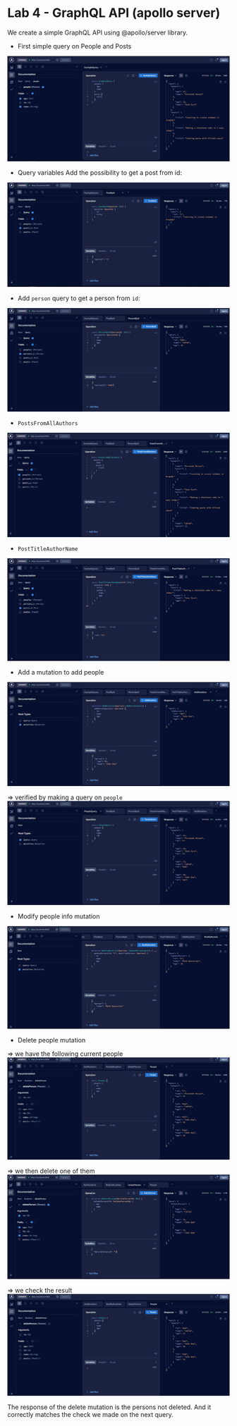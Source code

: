 # Lab 4 - GraphQL API (apollo server)

We create a simple GraphQL API using @apollo/server library.

- First simple query on People and Posts

![first simple query - People and Posts](image.png)

- Query variables
Add the possibility to get a post from id:

![query var](image-1.png)

- Add `person` query to get a person from `id`:

![person query var](image-2.png)

- `PostsFromAllAuthors`

![PostsFromAllAuthors](image-3.png)

- `PostTitleAuthorName`

![PostTitleAuthorName](image-4.png)

- Add a mutation to add people

![add mutation to add people](image-5.png)

=> verified by making a query on `people`
![check mutation result with query on people](image-6.png)

- Modify people info mutation

![modify people info mutation](image-7.png)

- Delete people mutation

=> we have the following current people
![current people in db](image-8.png)

=> we then delete one of them
![delete mutation](image-9.png)

=> we check the result
![check deletion](image-10.png)

The response of the delete mutation is the persons not deleted. And it correctly matches the check we made on the next query.
